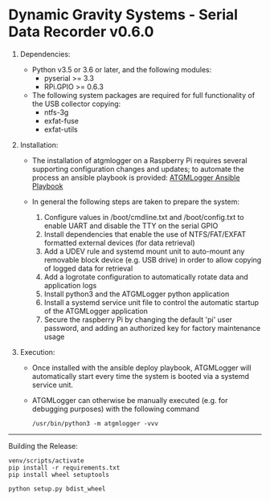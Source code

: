 Dynamic Gravity Systems - Serial Data Recorder v0.6.0
=====================================================

1. Dependencies:
 	- Python v3.5 or 3.6 or later, and the following modules:
		- pyserial >= 3.3
		- RPi.GPIO >= 0.6.3
	- The following system packages are required for full functionality of the USB collector copying:
		- ntfs-3g
		- exfat-fuse
		- exfat-utils
            
2. Installation:
    
    - The installation of atgmlogger on a Raspberry Pi requires several supporting configuration changes and updates; 
    to automate the process an ansible playbook is provided: [ATGMLogger Ansible Playbook](https://github.com/DynamicGravitySystems/atgmlogger-ansible)
    
    - In general the following steps are taken to prepare the system:
        1. Configure values in /boot/cmdline.txt and /boot/config.txt to enable UART and disable the TTY on the serial GPIO
        2. Install dependencies that enable the use of NTFS/FAT/EXFAT formatted external devices (for data retrieval)
        3. Add a UDEV rule and systemd mount unit to auto-mount any removable block device (e.g. USB drive) in order to allow copying of logged data for retrieval
        4. Add a logrotate configuration to automatically rotate data and application logs
        5. Install python3 and the ATGMLogger python application
        6. Install a systemd service unit file to control the automatic startup of the ATGMLogger application
        7. Secure the raspberry Pi by changing the default 'pi' user password, and adding an authorized key for factory maintenance usage
    

3. Execution:

    - Once installed with the ansible deploy playbook, ATGMLogger will automatically start every time the system is booted
    via a systemd service unit.
    
    - ATGMLogger can otherwise be manually executed (e.g. for debugging purposes) with the following command
 
        ```commandline
        /usr/bin/python3 -m atgmlogger -vvv
        ```

---

Building the Release:

```shell
venv/scripts/activate
pip install -r requirements.txt
pip install wheel setuptools

python setup.py bdist_wheel
```

